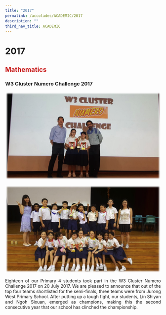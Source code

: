 ```yaml
---
title: "2017"
permalink: /accolades/ACADEMIC/2017
description: ""
third_nav_title: ACADEMIC
---
```

# 2017

## <span style = "color: #c81b1b"> <b>Mathematics</b> </span>

### W3 Cluster Numero Challenge 2017

![](/images/ACCOLADES/Academic/2017/Numero%20(Champions).png)

![](/images/ACCOLADES/Academic/2017/Numero%20(Group%20-%20Informal).png)

<p style="text-align: justify;">Eighteen of our Primary 4 students took part in the W3 Cluster Numero Challenge 2017 on 20 July 2017. We are pleased to announce that out of the top four teams shortlisted for the semi-finals, three teams were from Jurong West Primary School. After putting up a tough fight, our students, Lin Shiyan and Ngoh Sixuan, emerged as champions, making this the second consecutive year that our school has clinched the championship. </p>